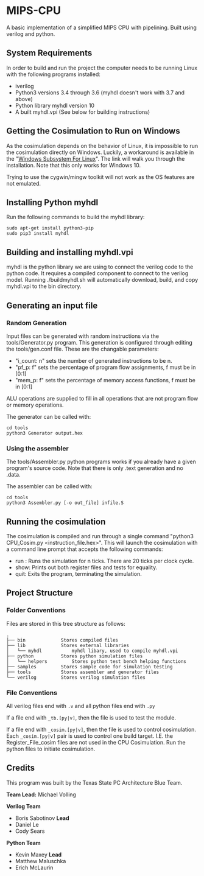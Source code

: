 # MIPS-CPU

A basic implementation of a simplified MIPS CPU with pipelining. Built using verilog and python.

## System Requirements

In order to build and run the project the computer needs to be running Linux with the following programs installed:
* iverilog
* Python3 versions 3.4 through 3.6 (myhdl doesn't work with 3.7 and above)
* Python library myhdl version 10
* A built myhdl.vpi (See below for building instructions)

## Getting the Cosimulation to Run on Windows

As the cosimulation depends on the behavior of Linux, it is impossible to run the cosimulation directly on Windows.
Luckily, a workaround is available in the "[Windows Subsystem For Linux](https://docs.microsoft.com/en-us/windows/wsl/install-win10)".
The link will walk you through the installation. Note that this only works for Windows 10.

Trying to use the cygwin/mingw toolkit will not work as the OS features are not emulated.

## Installing Python myhdl
Run the following commands to build the myhdl library:
```
sudo apt-get install python3-pip
sudo pip3 install myhdl
```

## Building and installing myhdl.vpi
myhdl is the python library we are using to connect the verilog code to the python code. It requires a compiled component to connect to the verilog model.
Running ./buildmyhdl.sh will automatically download, build, and copy myhdl.vpi to the bin directory.

## Generating an input file

### Random Generation
Input files can be generated with random instructions via the tools/Generator.py program.
This generation is configured through editing the tools/gen.conf file. These are the changable parameters:

* "i_count: n" sets the number of generated instructions to be n.
* "pf_p: f" sets the percentage of program flow assignments, f must be in [0:1]
* "mem_p: f" sets the percentage of memory access functions, f must be in [0:1]

ALU operations are supplied to fill in all operations that are not program flow or memory operations.

The generator can be called with:

```
cd tools
python3 Generator output.hex
```

### Using the assembler

The tools/Assembler.py python programs works if you already have a given program's source code. Note that there is only .text generation and no .data.

The assembler can be called with:

```
cd tools
python3 Assembler.py [-o out_file] infile.S
```

## Running the cosimulation
The cosimulation is compiled and run through a single command "python3 CPU_Cosim.py <instruction_file.hex>". This will launch the cosimulation with a command line prompt that accepts the following commands:
* run <n>: Runs the simulation for n ticks. There are 20 ticks per clock cycle.
* show: Prints out both register files and tests for equality.
* quit: Exits the program, terminating the simulation.

## Project Structure
### Folder Conventions
Files are stored in this tree structure as follows:

```
.
├── bin             Stores compiled files
├── lib             Stores external libraries
│   └── myhdl           myhdl libary, used to compile myhdl.vpi
├── python          Stores python simulation files
│   └── helpers         Stores python test bench helping functions
├── samples         Stores sample code for simulation testing
├── tools           Stores assembler and generator files
└── verilog         Stores verilog simulation files
```

### File Conventions

All verilog files end with `.v` and all python files end with `.py`

If a file end with `_tb.[py|v]`, then the file is used to test the module.

If a file end with `_cosim.[py|v]`, then the file is used to control cosimulation. Each `_cosim.[py|v]` pair is used to control one build target. I.E. the Register_File_cosim files are not used in the CPU Cosimulation. Run the python files to initiate cosimulation.

## Credits

This program was built by the Texas State PC Architecture Blue Team.

**Team Lead:** Michael Volling

**Verilog Team**

* Boris Sabotinov **Lead**
* Daniel Le
* Cody Sears

**Python Team**
* Kevin Maxey **Lead**
* Matthew Maluschka
* Erich McLaurin
